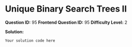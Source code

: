 
  # Unique Binary Search Trees II
  
  **Question ID:** 95
  **Frontend Question ID:** 95
  **Difficulty Level:** 2
  
  **Solution:**  
  ```
  Your solution code here
  ```
    